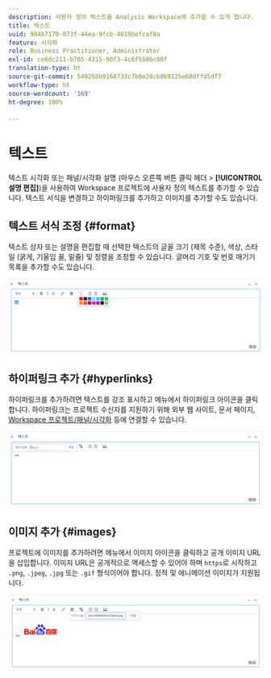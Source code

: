 ```yaml
---
description: 사용자 정의 텍스트를 Analysis Workspace에 추가할 수 있게 합니다.
title: 텍스트
uuid: 904b7170-073f-44ea-9fcb-4019befcaf8a
feature: 시각화
role: Business Practitioner, Administrator
exl-id: ce6dc211-b705-4315-90f3-4c6f5586c00f
translation-type: ht
source-git-commit: 549258b0168733c7b0e28cb8b9125e68dffd5df7
workflow-type: ht
source-wordcount: '169'
ht-degree: 100%

---
```


# 텍스트

텍스트 시각화 또는 패널/시각화 설명 (마우스 오른쪽 버튼 클릭 헤더 > **[!UICONTROL 설명 편집]**)을 사용하여 Workspace 프로젝트에 사용자 정의 텍스트를 추가할 수 있습니다. 텍스트 서식을 변경하고 하이퍼링크를 추가하고 이미지를 추가할 수도 있습니다.

## 텍스트 서식 조정 {#format}

텍스트 상자 또는 설명을 편집할 때 선택한 텍스트의 글꼴 크기 (제목 수준), 색상, 스타일 (굵게, 기울임 꼴, 밑줄) 및 정렬을 조정할 수 있습니다. 글머리 기호 및 번호 매기기 목록을 추가할 수도 있습니다.

![](assets/format.png)

## 하이퍼링크 추가 {#hyperlinks}

하이퍼링크를 추가하려면 텍스트를 강조 표시하고 메뉴에서 하이퍼링크 아이콘을 클릭합니다. 하이퍼링크는 프로젝트 수신자를 지원하기 위해 외부 웹 사이트, 문서 페이지, [Workspace 프로젝트/패널/시각화](https://experienceleague.adobe.com/docs/analytics/analyze/analysis-workspace/curate-share/shareable-links.html) 등에 연결할 수 있습니다.

![](assets/hyperlink.png)

## 이미지 추가 {#images}

프로젝트에 이미지를 추가하려면 메뉴에서 이미지 아이콘을 클릭하고 공개 이미지 URL을 삽입합니다. 이미지 URL은 공개적으로 액세스할 수 있어야 하며 `https`로 시작하고 `.png`, `.jpeg`, `.jpg` 또는 `.gif` 형식이어야 합니다. 정적 및 애니메이션 이미지가 지원됩니다.

![](assets/image.png)
